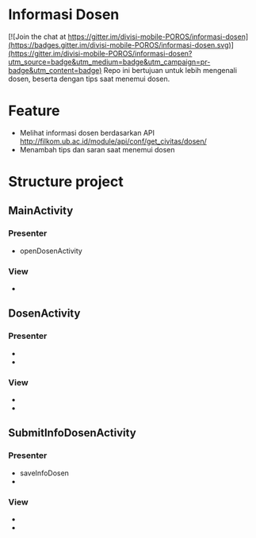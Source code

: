 # Informasi Dosen

[![Join the chat at https://gitter.im/divisi-mobile-POROS/informasi-dosen](https://badges.gitter.im/divisi-mobile-POROS/informasi-dosen.svg)](https://gitter.im/divisi-mobile-POROS/informasi-dosen?utm_source=badge&utm_medium=badge&utm_campaign=pr-badge&utm_content=badge)
Repo ini bertujuan untuk lebih mengenali dosen, beserta dengan tips saat menemui dosen.

# Feature
* Melihat informasi dosen berdasarkan API http://filkom.ub.ac.id/module/api/conf/get_civitas/dosen/
* Menambah tips dan saran saat menemui dosen

# Structure project
## MainActivity
### Presenter
* openDosenActivity
### View
*
## DosenActivity
### Presenter
*
*
### View
*
*
## SubmitInfoDosenActivity
### Presenter
* saveInfoDosen
*
### View
*
*



